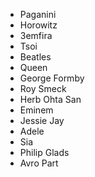 * Paganini
* Horowitz
* 3emfira
* Tsoi
* Beatles
* Queen
* George Formby
* Roy Smeck
* Herb Ohta San
* Eminem
* Jessie Jay
* Adele
* Sia
* Philip Glads
* Avro Part
